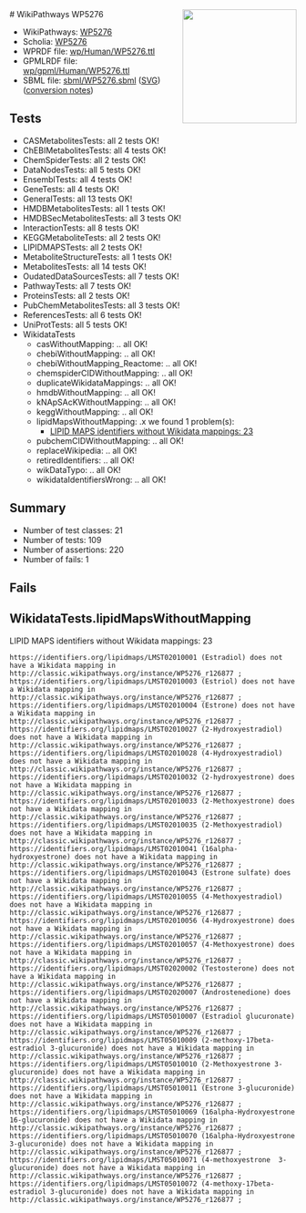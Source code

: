 <img style="float: right; width: 200px" src="../logo.png" />
# WikiPathways WP5276

* WikiPathways: [WP5276](https://identifiers.org/wikipathways:WP5276)
* Scholia: [WP5276](https://scholia.toolforge.org/wikipathways/WP5276)
* WPRDF file: [wp/Human/WP5276.ttl](../wp/Human/WP5276.ttl)
* GPMLRDF file: [wp/gpml/Human/WP5276.ttl](../wp/gpml/Human/WP5276.ttl)
* SBML file: [sbml/WP5276.sbml](../sbml/WP5276.sbml) ([SVG](../sbml/WP5276.svg)) ([conversion notes](../sbml/WP5276.txt))

## Tests
* CASMetabolitesTests: all 2 tests OK!
* ChEBIMetabolitesTests: all 4 tests OK!
* ChemSpiderTests: all 2 tests OK!
* DataNodesTests: all 5 tests OK!
* EnsemblTests: all 4 tests OK!
* GeneTests: all 4 tests OK!
* GeneralTests: all 13 tests OK!
* HMDBMetabolitesTests: all 1 tests OK!
* HMDBSecMetabolitesTests: all 3 tests OK!
* InteractionTests: all 8 tests OK!
* KEGGMetaboliteTests: all 2 tests OK!
* LIPIDMAPSTests: all 2 tests OK!
* MetaboliteStructureTests: all 1 tests OK!
* MetabolitesTests: all 14 tests OK!
* OudatedDataSourcesTests: all 7 tests OK!
* PathwayTests: all 7 tests OK!
* ProteinsTests: all 2 tests OK!
* PubChemMetabolitesTests: all 3 tests OK!
* ReferencesTests: all 6 tests OK!
* UniProtTests: all 5 tests OK!
* WikidataTests
    * casWithoutMapping: .. all OK!
    * chebiWithoutMapping: .. all OK!
    * chebiWithoutMapping_Reactome: .. all OK!
    * chemspiderCIDWithoutMapping: .. all OK!
    * duplicateWikidataMappings: .. all OK!
    * hmdbWithoutMapping: .. all OK!
    * kNApSAcKWithoutMapping: .. all OK!
    * keggWithoutMapping: .. all OK!
    * lipidMapsWithoutMapping: .x we found 1 problem(s):
        * [LIPID MAPS identifiers without Wikidata mappings: 23](#41c16d31)
    * pubchemCIDWithoutMapping: .. all OK!
    * replaceWikipedia: .. all OK!
    * retiredIdentifiers: .. all OK!
    * wikDataTypo: .. all OK!
    * wikidataIdentifiersWrong: .. all OK!


## Summary

* Number of test classes: 21
* Number of tests: 109
* Number of assertions: 220
* Number of fails: 1

## Fails

<a name="41c16d31" />

## WikidataTests.lipidMapsWithoutMapping

LIPID MAPS identifiers without Wikidata mappings: 23
```
https://identifiers.org/lipidmaps/LMST02010001 (Estradiol) does not have a Wikidata mapping in http://classic.wikipathways.org/instance/WP5276_r126877 ; 
https://identifiers.org/lipidmaps/LMST02010003 (Estriol) does not have a Wikidata mapping in http://classic.wikipathways.org/instance/WP5276_r126877 ; 
https://identifiers.org/lipidmaps/LMST02010004 (Estrone) does not have a Wikidata mapping in http://classic.wikipathways.org/instance/WP5276_r126877 ; 
https://identifiers.org/lipidmaps/LMST02010027 (2-Hydroxyestradiol) does not have a Wikidata mapping in http://classic.wikipathways.org/instance/WP5276_r126877 ; 
https://identifiers.org/lipidmaps/LMST02010028 (4-Hydroxyestradiol) does not have a Wikidata mapping in http://classic.wikipathways.org/instance/WP5276_r126877 ; 
https://identifiers.org/lipidmaps/LMST02010032 (2-hydroxyestrone) does not have a Wikidata mapping in http://classic.wikipathways.org/instance/WP5276_r126877 ; 
https://identifiers.org/lipidmaps/LMST02010033 (2-Methoxyestrone) does not have a Wikidata mapping in http://classic.wikipathways.org/instance/WP5276_r126877 ; 
https://identifiers.org/lipidmaps/LMST02010035 (2-Methoxyestradiol) does not have a Wikidata mapping in http://classic.wikipathways.org/instance/WP5276_r126877 ; 
https://identifiers.org/lipidmaps/LMST02010041 (16alpha-hydroxyestrone) does not have a Wikidata mapping in http://classic.wikipathways.org/instance/WP5276_r126877 ; 
https://identifiers.org/lipidmaps/LMST02010043 (Estrone sulfate) does not have a Wikidata mapping in http://classic.wikipathways.org/instance/WP5276_r126877 ; 
https://identifiers.org/lipidmaps/LMST02010055 (4-Methoxyestradiol) does not have a Wikidata mapping in http://classic.wikipathways.org/instance/WP5276_r126877 ; 
https://identifiers.org/lipidmaps/LMST02010056 (4-Hydroxyestrone) does not have a Wikidata mapping in http://classic.wikipathways.org/instance/WP5276_r126877 ; 
https://identifiers.org/lipidmaps/LMST02010057 (4-Methoxyestrone) does not have a Wikidata mapping in http://classic.wikipathways.org/instance/WP5276_r126877 ; 
https://identifiers.org/lipidmaps/LMST02020002 (Testosterone) does not have a Wikidata mapping in http://classic.wikipathways.org/instance/WP5276_r126877 ; 
https://identifiers.org/lipidmaps/LMST02020007 (Androstenedione) does not have a Wikidata mapping in http://classic.wikipathways.org/instance/WP5276_r126877 ; 
https://identifiers.org/lipidmaps/LMST05010007 (Estradiol glucuronate) does not have a Wikidata mapping in http://classic.wikipathways.org/instance/WP5276_r126877 ; 
https://identifiers.org/lipidmaps/LMST05010009 (2-methoxy-17beta-estradiol 3-glucuronide) does not have a Wikidata mapping in http://classic.wikipathways.org/instance/WP5276_r126877 ; 
https://identifiers.org/lipidmaps/LMST05010010 (2-Methoxyestrone 3-glucuronide) does not have a Wikidata mapping in http://classic.wikipathways.org/instance/WP5276_r126877 ; 
https://identifiers.org/lipidmaps/LMST05010011 (Estrone 3-glucuronide) does not have a Wikidata mapping in http://classic.wikipathways.org/instance/WP5276_r126877 ; 
https://identifiers.org/lipidmaps/LMST05010069 (16alpha-Hydroxyestrone  16-glucuronide) does not have a Wikidata mapping in http://classic.wikipathways.org/instance/WP5276_r126877 ; 
https://identifiers.org/lipidmaps/LMST05010070 (16alpha-Hydroxyestrone 3-glucuronide) does not have a Wikidata mapping in http://classic.wikipathways.org/instance/WP5276_r126877 ; 
https://identifiers.org/lipidmaps/LMST05010071 (4-methoxyestrone  3-glucuronide) does not have a Wikidata mapping in http://classic.wikipathways.org/instance/WP5276_r126877 ; 
https://identifiers.org/lipidmaps/LMST05010072 (4-methoxy-17beta-estradiol 3-glucuronide) does not have a Wikidata mapping in http://classic.wikipathways.org/instance/WP5276_r126877 ; 
```

